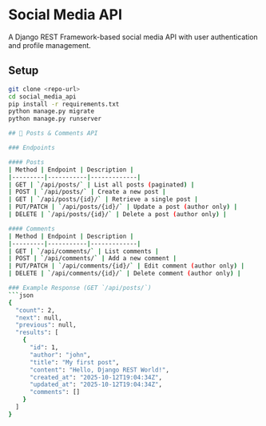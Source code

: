 # Social Media API

A Django REST Framework-based social media API with user authentication and profile management.

## Setup

```bash
git clone <repo-url>
cd social_media_api
pip install -r requirements.txt
python manage.py migrate
python manage.py runserver

## 📝 Posts & Comments API

### Endpoints

#### Posts
| Method | Endpoint | Description |
|---------|-----------|-------------|
| GET | `/api/posts/` | List all posts (paginated) |
| POST | `/api/posts/` | Create a new post |
| GET | `/api/posts/{id}/` | Retrieve a single post |
| PUT/PATCH | `/api/posts/{id}/` | Update a post (author only) |
| DELETE | `/api/posts/{id}/` | Delete a post (author only) |

#### Comments
| Method | Endpoint | Description |
|---------|-----------|-------------|
| GET | `/api/comments/` | List comments |
| POST | `/api/comments/` | Add a new comment |
| PUT/PATCH | `/api/comments/{id}/` | Edit comment (author only) |
| DELETE | `/api/comments/{id}/` | Delete comment (author only) |

### Example Response (GET `/api/posts/`)
```json
{
  "count": 2,
  "next": null,
  "previous": null,
  "results": [
    {
      "id": 1,
      "author": "john",
      "title": "My first post",
      "content": "Hello, Django REST World!",
      "created_at": "2025-10-12T19:04:34Z",
      "updated_at": "2025-10-12T19:04:34Z",
      "comments": []
    }
  ]
}
